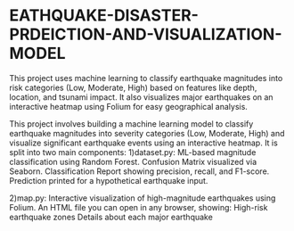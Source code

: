 # EATHQUAKE-DISASTER-PRDEICTION-AND-VISUALIZATION-MODEL
This project uses machine learning to classify earthquake magnitudes into risk categories (Low, Moderate, High) based on features like depth, location, and tsunami impact. It also visualizes major earthquakes on an interactive heatmap using Folium for easy geographical analysis.

This project involves building a machine learning model to classify earthquake magnitudes into severity categories (Low, Moderate, High) and visualize significant earthquake events using an interactive heatmap. It is split into two main components:
1)dataset.py: ML-based magnitude classification using Random Forest.
           Confusion Matrix visualized via Seaborn.
           Classification Report showing precision, recall, and F1-score.
           Prediction printed for a hypothetical earthquake input.

2)map.py: Interactive visualization of high-magnitude earthquakes using Folium.
         An HTML file you can open in any browser, showing:
         High-risk earthquake zones
         Details about each major earthquake




